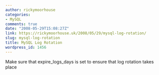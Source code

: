 ```yaml
---
author: rickymoorhouse
categories:
- MySQL
comments: true
date: "2008-05-29T15:08:27Z"
link: https://rickymoorhouse.uk/2008/05/29/mysql-log-rotation/
slug: mysql-log-rotation
title: MySQL Log Rotation
wordpress_id: 1456
---
```


Make sure that expire_logs_days is set to ensure that log rotation takes place
